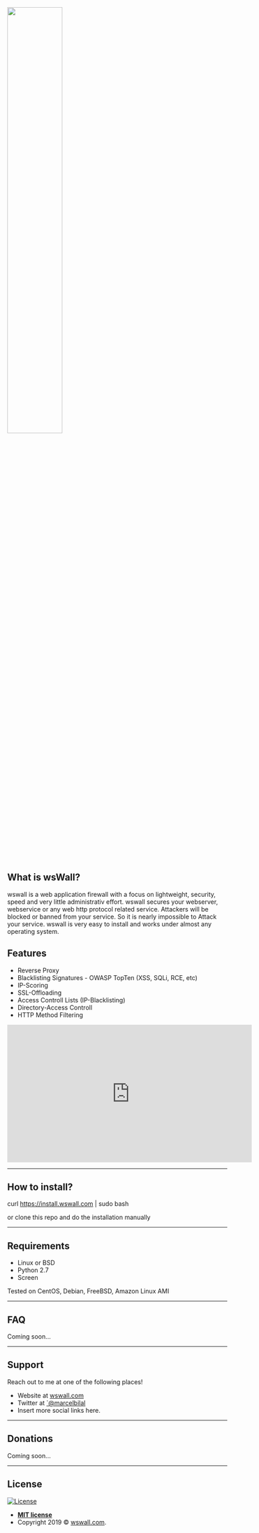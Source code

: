 <img src="http://wswall.com/img/wswall_logo_sm_invert.svg" height="50%"> 


## What is wsWall?
wswall is a web application firewall with a focus on lightweight, security, speed and very little administrativ effort.
wswall secures your webserver, webservice or any web http protocol related service.
Attackers will be blocked or banned from your service. So it is nearly impossible to Attack your service.
wswall is very easy to install and works under almost any operating system.


## Features

+ Reverse Proxy
+ Blacklisting Signatures - OWASP TopTen (XSS, SQLi, RCE, etc)
+ IP-Scoring
+ SSL-Offloading
+ Access Controll Lists (IP-Blacklisting)
+ Directory-Access Controll
+ HTTP Method Filtering


<iframe width="560" height="315" src="https://www.youtube.com/embed/2nRvrVBDx40" frameborder="0" allow="accelerometer; autoplay; encrypted-media; gyroscope; picture-in-picture" allowfullscreen></iframe>

---


## How to install?

curl https://install.wswall.com | sudo bash 

or clone this repo and do the installation manually

---

## Requirements

- Linux or BSD
- Python 2.7
- Screen 

Tested on CentOS, Debian, FreeBSD, Amazon Linux AMI

---

## FAQ

Coming soon...

---

## Support

Reach out to me at one of the following places!

- Website at <a href="https://wswall.com" target="_blank">wswall.com</a>
- Twitter at <a href="https://twitter.com/marcelbilal" target="_blank">`@marcelbilal</a>
- Insert more social links here.

---

## Donations 

Coming soon...

---

## License

[![License](http://img.shields.io/:license-mit-blue.svg?style=flat-square)](http://badges.mit-license.org)

- **[MIT license](http://opensource.org/licenses/mit-license.php)**
- Copyright 2019 © <a href="https://wswall.com" target="_blank">wswall.com</a>.
